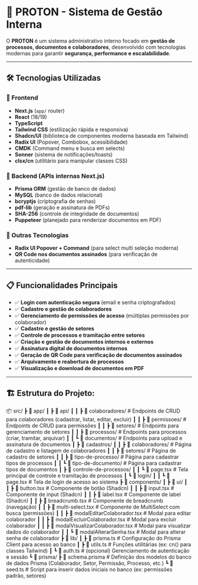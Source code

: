 # 🚀 PROTON - Sistema de Gestão Interna

O **PROTON** é um sistema administrativo interno focado em **gestão de processos, documentos e colaboradores**, desenvolvido com tecnologias modernas para garantir **segurança, performance e escalabilidade**.

---

## 🛠️ Tecnologias Utilizadas

### 🔹 Frontend
- **Next.js** (`app/` router)
- **React** (18/19)
- **TypeScript**
- **Tailwind CSS** (estilização rápida e responsiva)
- **Shadcn/UI** (biblioteca de componentes moderna baseada em Tailwind)
- **Radix UI** (Popover, Combobox, acessibilidade)
- **CMDK** (Command menu e busca em selects)
- **Sonner** (sistema de notificações/toasts)
- **clsx/cn** (utilitário para manipular classes CSS)

### 🔹 Backend (APIs internas Next.js)
- **Prisma ORM** (gestão de banco de dados)
- **MySQL** (banco de dados relacional)
- **bcryptjs** (criptografia de senhas)
- **pdf-lib** (geração e assinatura de PDFs)
- **SHA-256** (controle de integridade de documentos)
- **Puppeteer** (planejado para renderizar documentos em PDF)

### 🔹 Outras Tecnologias
- **Radix UI Popover + Command** (para select multi seleção moderna)
- **QR Code nos documentos assinados** (para verificação de autenticidade)

---

## 📋 Funcionalidades Principais

- ✅ **Login com autenticação segura** (email e senha criptografados)
- ✅ **Cadastro e gestão de colaboradores**
- ✅ **Gerenciamento de permissões de acesso** (múltiplas permissões por colaborador)
- ✅ **Cadastro e gestão de setores**
- ✅ **Controle de processos e tramitação entre setores**
- ✅ **Criação e gestão de documentos internos e externos**
- ✅ **Assinatura digital de documentos internos**
- ✅ **Geração de QR Code para verificação de documentos assinados**
- ✅ **Arquivamento e reabertura de processos**
- ✅ **Visualização e download de documentos em PDF**

---
## 🏗️ Estrutura do Projeto:

📦 src/
 ┣ 📂 app/
 ┃ ┣ 📂 api/
 ┃ ┃ ┣ 📂 colaboradores/        # Endpoints de CRUD para colaboradores (cadastrar, listar, editar, excluir)
 ┃ ┃ ┣ 📂 permissoes/            # Endpoints de CRUD para permissões
 ┃ ┃ ┣ 📂 setores/               # Endpoints para gerenciamento de setores
 ┃ ┃ ┣ 📂 processos/             # Endpoints para processos (criar, tramitar, arquivar)
 ┃ ┃ ┗ 📂 documentos/            # Endpoints para upload e assinatura de documentos
 ┃ ┣ 📂 cadastros/
 ┃ ┃ ┣ 📂 colaboradores/         # Página de cadastro e listagem de colaboradores
 ┃ ┃ ┣ 📂 setores/               # Página de cadastro de setores
 ┃ ┃ ┣ 📂 tipo-de-processo/       # Página para cadastrar tipos de processos
 ┃ ┃ ┗ 📂 tipo-de-documento/      # Página para cadastrar tipos de documentos
 ┃ ┣ 📂 controle-de-processos/
 ┃ ┃ ┗ 📜 page.tsx               # Tela principal de controle e tramitação de processos
 ┃ ┗ 📂 login/
 ┃ ┃ ┗ 📜 page.tsx               # Tela de login de acesso ao sistema
 ┣ 📂 components/
 ┃ ┣ 📂 ui/
 ┃ ┃ ┣ 📜 button.tsx             # Componente de botão (Shadcn)
 ┃ ┃ ┣ 📜 input.tsx              # Componente de input (Shadcn)
 ┃ ┃ ┣ 📜 label.tsx              # Componente de label (Shadcn)
 ┃ ┃ ┣ 📜 breadcrumb.tsx         # Componente de breadcrumb (navegação)
 ┃ ┃ ┣ 📜 multi-select.tsx       # Componente de MultiSelect com busca (permissões)
 ┃ ┃ ┣ 📜 modalEditarColaborador.tsx # Modal para editar colaborador
 ┃ ┃ ┣ 📜 modalExcluirColaborador.tsx # Modal para excluir colaborador
 ┃ ┃ ┣ 📜 modalVisualizarColaborador.tsx # Modal para visualizar dados do colaborador
 ┃ ┃ ┗ 📜 modalAlterarSenha.tsx  # Modal para alterar senha de colaborador
 ┣ 📂 lib/
 ┃ ┣ 📜 prisma.ts                # Configuração do Prisma Client para acesso ao banco
 ┃ ┣ 📜 utils.ts                 # Funções utilitárias (ex: cn() para classes Tailwind)
 ┃ ┗ 📜 auth.ts                  # (opcional) Gerenciamento de autenticação e sessão
 ┗ 📂 prisma/
   ┣ 📜 schema.prisma             # Definição dos modelos do banco de dados Prisma (Colaborador, Setor, Permissão, Processo, etc.)
   ┗ 📜 seed.ts                   # Script para inserir dados iniciais no banco (ex: permissões padrão, setores)

